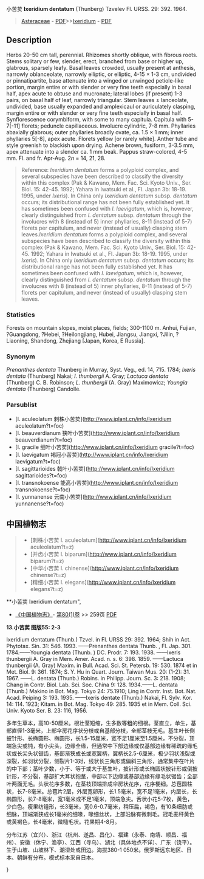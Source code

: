 小苦荬 **Ixeridium dentatum** (Thunberg) Tzvelev Fl. URSS. 29: 392. 1964.

> [Asteraceae](http://www.iplant.cn/info/Asteraceae?t=foc) - [PDF](http://www.iplant.cn/foc/pdf/Asteraceae.pdf)>>[Ixeridium](http://www.iplant.cn/info/Ixeridium?t=foc) - [PDF](http://www.iplant.cn/foc/pdf/Ixeridium.pdf)

## Description

Herbs 20-50 cm tall, perennial. Rhizomes shortly oblique, with fibrous roots. Stems solitary or few, slender, erect, branched from base or higher up, glabrous, sparsely leafy. Basal leaves crowded, usually present at anthesis, narrowly oblanceolate, narrowly elliptic, or elliptic, 4-15 × 1-3 cm, undivided or pinnatipartite, base attenuate into a winged or unwinged petiole-like portion, margin entire or with slender or very fine teeth especially in basal half, apex acute to obtuse and mucronate; lateral lobes (if present) 1-3 pairs, on basal half of leaf, narrowly triangular. Stem leaves ± lanceolate, undivided, base usually expanded and amplexicaul or auriculately clasping, margin entire or with slender or very fine teeth especially in basal half. Synflorescence corymbiform, with some to many capitula. Capitula with 5-7[-11] florets; peduncle capillaceous. Involucre cylindric, 7-8 mm. Phyllaries abaxially glabrous; outer phyllaries broadly ovate, ca. 1.5 × 1 mm; inner phyllaries 5[-8], apex acute. Florets yellow [or rarely white]. Anther tube and style greenish to blackish upon drying. Achene brown, fusiform, 3-3.5 mm, apex attenuate into a slender ca. 1 mm beak. Pappus straw-colored, 4-5 mm. Fl. and fr. Apr-Aug. 2*n* = 14, 21, 28.


> Reference: 
>*Ixeridium dentatum* forms a polyploid complex, and several subspecies have been described to classify the diversity within this complex (Pak & Kawano, Mem. Fac. Sci. Kyoto Univ., Ser. Biol. 15: 42-45. 1992; Yahara in Iwatsuki et al., Fl. Japan 3b: 18-19. 1995, under *Ixeris*). In China only *Ixeridium dentatum* subsp. *dentatum* occurs; its distributional range has not been fully established yet. It has sometimes been confused with *I. laevigatum*, which is, however, clearly distinguished from *I. dentatum* subsp. *dentatum* through the involucres with 8 (instead of 5) inner phyllaries, 8-11 (instead of 5-7) florets per capitulum, and never (instead of usually) clasping stem leaves.*Ixeridium dentatum* forms a polyploid complex, and several subspecies have been described to classify the diversity within this complex (Pak & Kawano, Mem. Fac. Sci. Kyoto Univ., Ser. Biol. 15: 42-45. 1992; Yahara in Iwatsuki et al., Fl. Japan 3b: 18-19. 1995, under *Ixeris*). In China only *Ixeridium dentatum* subsp. *dentatum* occurs; its distributional range has not been fully established yet. It has sometimes been confused with *I. laevigatum*, which is, however, clearly distinguished from *I. dentatum* subsp. *dentatum* through the involucres with 8 (instead of 5) inner phyllaries, 8-11 (instead of 5-7) florets per capitulum, and never (instead of usually) clasping stem leaves.

### Statistics
Forests on mountain slopes, moist places, fields; 300-1100 m. Anhui, Fujian, ?Guangdong, ?Hebei, ?Heilongjiang, Hubei, Jiangsu, Jiangxi, ?Jilin, ?Liaoning, Shandong, Zhejiang [Japan, Korea, E Russia].

### Synonym
*Prenanthes dentata* Thunberg in Murray, Syst. Veg., ed. 14, 715. 1784; *Ixeris dentata* (Thunberg) Nakai; *I. thunbergii* A. Gray; *Lactuca dentata* (Thunberg) C. B. Robinson; *L. thunbergii* (A. Gray) Maximowicz; *Youngia dentata* (Thunberg) Candolle.

### Parsublist

* [I.  aculeolatum  刺株小苦荬](http://www.iplant.cn/info/Ixeridium aculeolatum?t=foc)
* [I.  beauverdianum  狭叶小苦荬](http://www.iplant.cn/info/Ixeridium beauverdianum?t=foc)
* [I.  gracile  细叶小苦荬](http://www.iplant.cn/info/Ixeridium gracile?t=foc)
* [I.  laevigatum  褐冠小苦荬](http://www.iplant.cn/info/Ixeridium laevigatum?t=foc)
* [I.  sagittarioides  戟叶小苦荬](http://www.iplant.cn/info/Ixeridium sagittarioides?t=foc)
* [I.  transnokoense  能高小苦荬](http://www.iplant.cn/info/Ixeridium transnokoense?t=foc)
* [I.  yunnanense  云南小苦荬](http://www.iplant.cn/info/Ixeridium yunnanense?t=foc)


## 中国植物志

> * [刺株小苦荬  I.  aculeolatum](http://www.iplant.cn/info/Ixeridium aculeolatum?t=z)
> * [并齿小苦荬  I.  biparum](http://www.iplant.cn/info/Ixeridium biparum?t=z)
> * [中华小苦荬  I.  chinense](http://www.iplant.cn/info/Ixeridium chinense?t=z)
> * [精细小苦荬  I.  elegans](http://www.iplant.cn/info/Ixeridium elegans?t=z)


**小苦荬 Ixeridium dentatum",

* [《中国植物志》](http://www.iplant.cn/frps)- [第80(1)卷](http://www.iplant.cn/frps/vol/80(1)) >> 259页 [PDF](http://www.iplant.cn/frps/pdf/80(1)/259.PDF)


**13.小苦荬 图版55: 2-3**

Ixeridium dentatum (Thunb.) Tzvel. in Fl. URSS 29: 392. 1964; Shih in Act. Phytotax. Sin. 31: 546. 1993. ——Prenanthes dentata Thunb. , Fl. Jap. 301. 1784.——Youngia dentata (Thunb. ) DC. Prodr. 7: 193. 1938. ——Ixeris thunbergii A. Gray in Mem. Amer. Acad. n. s. 6: 398. 1859. ——Lactuca thunbergii (A. Gray) Maxim. in Bull. Acad. Sci. St. Petersb. 19: 530. 1874 et in Met. Biol. 9: 361. 1874; S. Y. Hu in Quart. Journ. Taiwan Mus. 20: (1-2): 31. 1967. ——L. dentata (Thunb.) Robins. in Philipp. Journ. Sc. 3: 218. 1908; Chang in Contr. Biol. Lab. Sci. Soc. China 9: 128. 1934.——L. dentata (Thunb.) Makino in Bot. Mag. Tokyo 24: 75.1910; Ling in Contr. Inst. Bot. Nat. Acad. Peiping 3: 193. 1935. ——Ixeris dentate (Thunb.) Nakai, Fl. Sylv. Kor. 14: 114. 1923; Kitam. in Bot. Mag. Tokyo 49: 285. 1935 et in Mem. Coll. Sci. Univ. Kyoto Ser. B. 23: 116, 1956.

多年生草本，高10-50厘米。根壮茎短缩，生多数等粗的细根。茎直立，单生，基部直径1-3毫米，上部伞房花序状分枝或自基部分枝，全部茎枝无毛。基生叶长倒披针形、长椭圆形、椭圆形，长1.5-15厘米，宽不足1厘米至1.5厘米，不分裂，顶端急尖或钝，有小尖头，边缘全缘，但通常中下部边缘或仅基部边缘有稀疏的缘毛状或长尖头状锯齿，基部渐狭成长或宽翼柄，翼柄长2.5-6厘米，极少羽状浅裂或深裂，如羽状分裂，侧裂片1-3对，线状长三角形或偏斜三角形，通常集中在叶片的中下部；茎叶少数，小于、等于或大于基生叶，披针形或长椭圆状披针形或倒披针形，不分裂，基部扩大耳状抱茎，中部以下边缘或基部边缘有缘毛状锯齿；全部叶两面无毛。头状花序多数，在茎枝顶端排成伞房状花序，花序梗细。总苞圆柱状，长7-8毫米。总苞片2层，外层宽卵形，长1.5毫米，宽不足1毫米，内层长，长椭圆形，长7-8毫米，宽1毫米或不足1毫米，顶端急尖。舌状小花5-7枚，黄色，少白色。瘦果纺锤形，长3毫米，宽0.6-0.7毫米，稍压扁，褐色，有10条细肋或细脉，顶端渐狭成长1毫米的细喙，喙细丝状，上部沿脉有微刺毛。冠毛麦秆黄色或黄褐色，长4毫米，微糙毛状。花果期4-8月。

分布江苏（宜兴）、浙江（杭州、遂昌、昌化）、福建（永泰、南靖、顺昌、福州）、安徽（休宁、渔亭）、江西（寻乌）、湖北（具体地点不详）、广东（饶平）。生于山坡、山坡林下、潮湿处或田边。海拔380-1 050米。俄罗斯远东地区、日本、朝鲜有分布。模式标本采自日本。

}